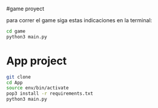 #game proyect


para correr el game siga estas indicaciones en la terminal:

```sh
cd game
python3 main.py
```


# App project

```sh
git clone
cd App
source env/bin/activate
pop3 install -r requirements.txt
python3 main.py
```

